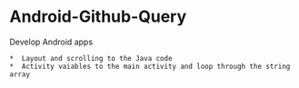 # Android-Github-Query
Develop Android apps
````
*  Layout and scrolling to the Java code
*  Activity vaiables to the main activity and loop through the string array
````
